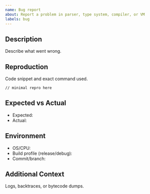 ```yaml
---
name: Bug report
about: Report a problem in parser, type system, compiler, or VM
labels: bug
---
```


## Description
Describe what went wrong.

## Reproduction
Code snippet and exact command used.

```orus
// minimal repro here
```

## Expected vs Actual
- Expected:
- Actual:

## Environment
- OS/CPU:
- Build profile (release/debug):
- Commit/branch:

## Additional Context
Logs, backtraces, or bytecode dumps.

